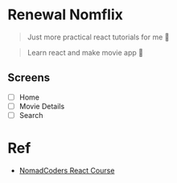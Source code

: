 # Renewal Nomflix

> Just more practical react tutorials for me 💨

> Learn react and make movie app 🚀

## Screens

- [ ] Home
- [ ] Movie Details
- [ ] Search

# Ref

- [NomadCoders React Course]()
